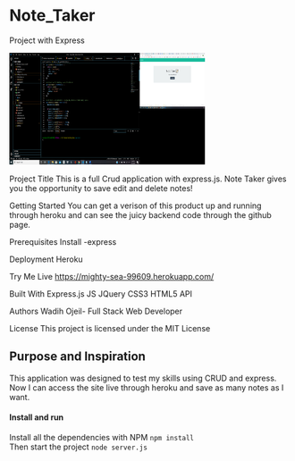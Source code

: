 # Note_Taker
Project with Express

<img src= "./public/image/appImage.png" width="350" height="200">




Project Title
This is a full Crud application with express.js. Note Taker gives you the opportunity to save edit and delete notes!

Getting Started
You can get a verison of this product up and running through heroku and can see the juicy backend code through the github
page.

Prerequisites
Install
-express



Deployment
Heroku

Try Me Live
<a href="https://mighty-sea-99609.herokuapp.com/">https://mighty-sea-99609.herokuapp.com/</a>

Built With
Express.js
JS
JQuery
CSS3
HTML5
API

Authors
Wadih Ojeil- Full Stack Web Developer


License
This project is licensed under the MIT License
 

## Purpose and Inspiration
This application was designed to test my skills using CRUD and express. Now I can access the site live through heroku and save as many notes as I want.

#### Install and run
Install all the dependencies with NPM
`npm install` <br>
Then start the project
`node server.js`


